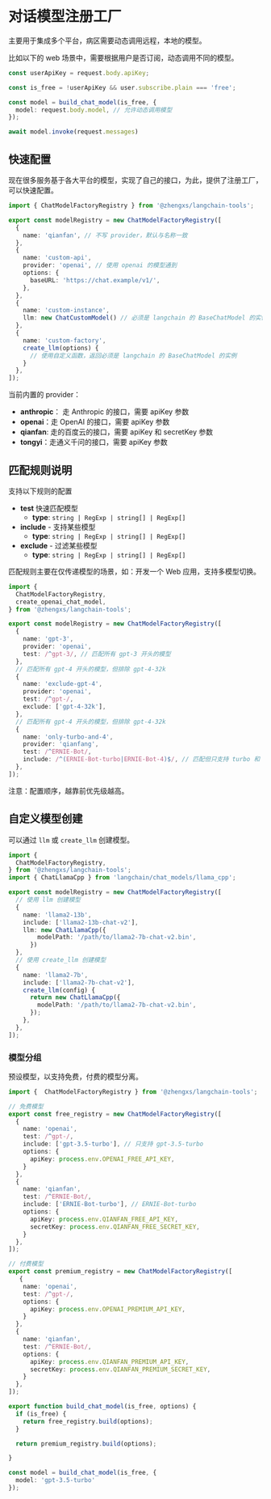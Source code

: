 # 对话模型注册工厂

主要用于集成多个平台，病区需要动态调用远程，本地的模型。

比如以下的 web 场景中，需要根据用户是否订阅，动态调用不同的模型。

```ts
const userApiKey = request.body.apiKey;

const is_free = !userApiKey && user.subscribe.plain === 'free';

const model = build_chat_model(is_free, {
  model: request.body.model, // 允许动态调用模型
});

await model.invoke(request.messages)
```

## 快速配置

现在很多服务基于各大平台的模型，实现了自己的接口，为此，提供了注册工厂，可以快速配置。

```ts
import { ChatModelFactoryRegistry } from '@zhengxs/langchain-tools';

export const modelRegistry = new ChatModelFactoryRegistry([
  {
    name: 'qianfan', // 不写 provider，默认与名称一致
  },
  {
    name: 'custom-api',
    provider: 'openai', // 使用 openai 的模型通到
    options: {
      baseURL: 'https://chat.example/v1/',
    },
  },
  {
    name: 'custom-instance',
    llm: new ChatCustomModel() // 必须是 langchain 的 BaseChatModel 的实例
  },
  {
    name: 'custom-factory',
    create_llm(options) {
      // 使用自定义函数，返回必须是 langchain 的 BaseChatModel 的实例
    }
  },
]);
```

当前内置的 provider：

- **anthropic**： 走 Anthropic 的接口，需要 apiKey 参数
- **openai**：走 OpenAI 的接口，需要 apiKey 参数
- **qianfan**: 走的百度云的接口，需要 apiKey 和 secretKey 参数
- **tongyi**：走通义千问的接口，需要 apiKey 参数

## 匹配规则说明

支持以下规则的配置

- **test** 快速匹配模型
  - **type**: `string | RegExp | string[] | RegExp[]`
- **include** - 支持某些模型
  - **type**: `string | RegExp | string[] | RegExp[]`
- **exclude** - 过滤某些模型
  - **type**: `string | RegExp | string[] | RegExp[]`

匹配规则主要在仅传递模型的场景，如：开发一个 Web 应用，支持多模型切换。

```ts
import {
  ChatModelFactoryRegistry,
  create_openai_chat_model,
} from '@zhengxs/langchain-tools';

export const modelRegistry = new ChatModelFactoryRegistry([
  {
    name: 'gpt-3',
    provider: 'openai',
    test: /^gpt-3/, // 匹配所有 gpt-3 开头的模型
  },
  // 匹配所有 gpt-4 开头的模型，但排除 gpt-4-32k
  {
    name: 'exclude-gpt-4',
    provider: 'openai',
    test: /^gpt-/,
    exclude: ['gpt-4-32k'],
  },
  // 匹配所有 gpt-4 开头的模型，但排除 gpt-4-32k
  {
    name: 'only-turbo-and-4',
    provider: 'qianfang',
    test: /^ERNIE-Bot/,
    include: /^(ERNIE-Bot-turbo|ERNIE-Bot-4)$/, // 匹配但只支持 turbo 和 4 模型
  },
]);
```

注意：配置顺序，越靠前优先级越高。

## 自定义模型创建

可以通过 `llm` 或 `create_llm` 创建模型。

```ts
import {
  ChatModelFactoryRegistry,
} from '@zhengxs/langchain-tools';
import { ChatLlamaCpp } from 'langchain/chat_models/llama_cpp';

export const modelRegistry = new ChatModelFactoryRegistry([
  // 使用 llm 创建模型
  {
    name: 'llama2-13b',
    include: ['llama2-13b-chat-v2'],
    llm: new ChatLlamaCpp({
        modelPath: '/path/to/llama2-7b-chat-v2.bin',
      })
  },
  // 使用 create_llm 创建模型
  {
    name: 'llama2-7b',
    include: ['llama2-7b-chat-v2'],
    create_llm(config) {
      return new ChatLlamaCpp({
        modelPath: '/path/to/llama2-7b-chat-v2.bin',
      });
    },
  },
]);
```

### 模型分组

预设模型，以支持免费，付费的模型分离。

```ts
import {  ChatModelFactoryRegistry } from '@zhengxs/langchain-tools';

// 免费模型
export const free_registry = new ChatModelFactoryRegistry([
  {
    name: 'openai',
    test: /^gpt-/,
    include: ['gpt-3.5-turbo'], // 只支持 gpt-3.5-turbo
    options: {
      apiKey: process.env.OPENAI_FREE_API_KEY,
    }
  },
  {
    name: 'qianfan',
    test: /^ERNIE-Bot/,
    include: ['ERNIE-Bot-turbo'], // ERNIE-Bot-turbo
    options: {
      apiKey: process.env.QIANFAN_FREE_API_KEY,
      secretKey: process.env.QIANFAN_FREE_SECRET_KEY,
    }
  },
]);

// 付费模型
export const premium_registry = new ChatModelFactoryRegistry([
   {
    name: 'openai',
    test: /^gpt-/,
    options: {
      apiKey: process.env.OPENAI_PREMIUM_API_KEY,
    }
  },
  {
    name: 'qianfan',
    test: /^ERNIE-Bot/,
    options: {
      apiKey: process.env.QIANFAN_PREMIUM_API_KEY,
      secretKey: process.env.QIANFAN_PREMIUM_SECRET_KEY,
    }
  },
]);

export function build_chat_model(is_free, options) {
  if (is_free) {
    return free_registry.build(options);
  }

  return premium_registry.build(options);

}

const model = build_chat_model(is_free, {
  model: 'gpt-3.5-turbo'
});

```
